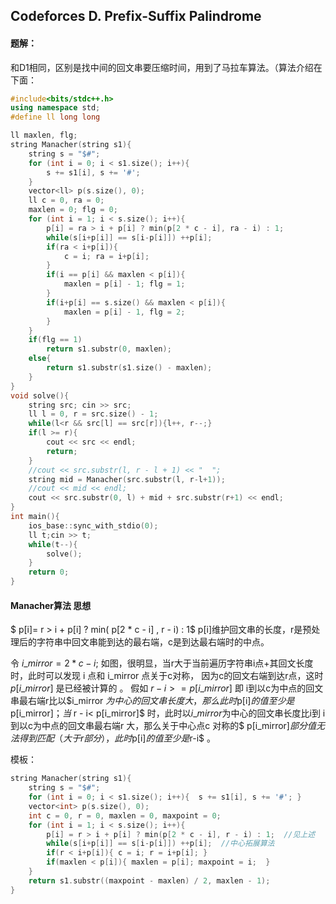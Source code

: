 ## Codeforces D. Prefix-Suffix Palindrome 

#### 题解：

和D1相同，区别是找中间的回文串要压缩时间，用到了马拉车算法。（算法介绍在下面：

```cpp
#include<bits/stdc++.h>
using namespace std;
#define ll long long

ll maxlen, flg;
string Manacher(string s1){
    string s = "$#";
    for (int i = 0; i < s1.size(); i++){
        s += s1[i], s += '#';
    }
    vector<ll> p(s.size(), 0);
    ll c = 0, ra = 0;
    maxlen = 0; flg = 0;
    for (int i = 1; i < s.size(); i++){
        p[i] = ra > i + p[i] ? min(p[2 * c - i], ra - i) : 1;
        while(s[i+p[i]] == s[i-p[i]]) ++p[i];
        if(ra < i+p[i]){
            c = i; ra = i+p[i];
        }
        if(i == p[i] && maxlen < p[i]){
            maxlen = p[i] - 1; flg = 1;
        }
        if(i+p[i] == s.size() && maxlen < p[i]){
            maxlen = p[i] - 1, flg = 2;
        }
    }
    if(flg == 1)
        return s1.substr(0, maxlen);
    else{
        return s1.substr(s1.size() - maxlen);
    }
}
void solve(){
    string src; cin >> src;
    ll l = 0, r = src.size() - 1;
    while(l<r && src[l] == src[r]){l++, r--;}
    if(l >= r){
        cout << src << endl;
        return;
    }
    //cout << src.substr(l, r - l + 1) << "  ";
    string mid = Manacher(src.substr(l, r-l+1));
    //cout << mid << endl;
    cout << src.substr(0, l) + mid + src.substr(r+1) << endl;
}
int main(){
    ios_base::sync_with_stdio(0);
    ll t;cin >> t;
    while(t--){
        solve();
    }
    return 0;
}
```

















#### Manacher算法 思想

$ p[i]= r > i + p[i] ? min( p[2 * c - i] , r - i) : 1$
p[i]维护回文串的长度，r是预处理后的字符串中回文串能到达的最右端，c是到达最右端时的中点。

令 $i\_mirror = 2 * c - i$;
如图，很明显，当r大于当前遍历字符串i点+其回文长度时，此时可以发现 i 点和 i_mirror 点关于c对称，
因为c的回文右端到达r点，这时$p[i\_mirror]$ 是已经被计算的 。
假如 $r-i>=p[i\_mirror]$ 即 i到以c为中点的回文串最右端r比以$i\_mirror $为中心的回文串长度大，那么此时$p[i]$的值至少是$p[i\_mirror]$；
当$ r - i< p[i\_mirror]$ 时，此时以$i\_mirror$为中心的回文串长度比i到 i到以c为中点的回文串最右端r 大，那么关于中心点c 对称的$ p[i\_mirror]$部分值无法得到匹配（大于r部分），此时$p[i]$的值至少是$r-i$ 。

模板：

```cpp
string Manacher(string s1){
    string s = "$#";
    for (int i = 0; i < s1.size(); i++){  s += s1[i], s += '#'; }
    vector<int> p(s.size(), 0);
    int c = 0, r = 0, maxlen = 0, maxpoint = 0;
    for (int i = 1; i < s.size(); i++){
        p[i] = r > i + p[i] ? min(p[2 * c - i], r - i) : 1;  //见上述
        while(s[i+p[i]] == s[i-p[i]]) ++p[i];  //中心拓展算法
        if(r < i+p[i]){ c = i; r = i+p[i]; }
        if(maxlen < p[i]){ maxlen = p[i]; maxpoint = i;  }
    }
    return s1.substr((maxpoint - maxlen) / 2, maxlen - 1);
}
```

